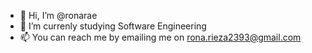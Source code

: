 - 👋 Hi, I’m @ronarae
- 🌱 I’m currenly studying Software Engineering
- 📫 You can reach me by emailing me on rona.rieza2393@gmail.com

<!---
ronarae/ronarae is a ✨ special ✨ repository because its `README.md` (this file) appears on your GitHub profile.
You can click the Preview link to take a look at your changes.
--->
